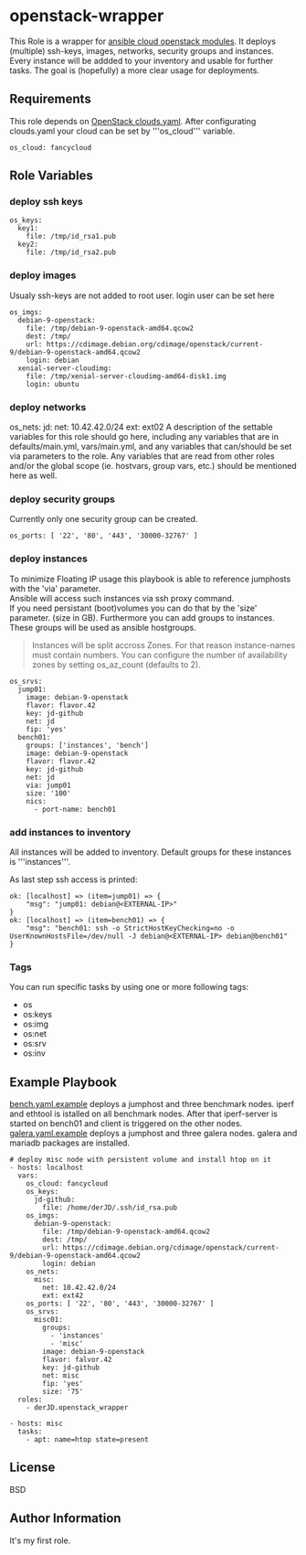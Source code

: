 # openstack-wrapper

This Role is a wrapper for [ansible cloud openstack modules](https://docs.ansible.com/ansible/latest/modules/list_of_cloud_modules.html#openstack). 
It deploys (multiple) ssh-keys, images, networks, security groups and instances. Every instance will be addded to your inventory and usable for further tasks.
The goal is (hopefully) a more clear usage for deployments.

## Requirements

This role depends on [OpenStack clouds.yaml](https://docs.openstack.org/python-openstackclient/pike/configuration/index.html#clouds-yaml).
After configurating clouds.yaml your cloud can be set by '''os_cloud''' variable.
```
os_cloud: fancycloud
```

## Role Variables

### deploy ssh keys
```
os_keys:
  key1:
    file: /tmp/id_rsa1.pub
  key2:
    file: /tmp/id_rsa2.pub
```
### deploy images
Usualy ssh-keys are not added to root user. login user can be set here
```
os_imgs:
  debian-9-openstack:
    file: /tmp/debian-9-openstack-amd64.qcow2
    dest: /tmp/
    url: https://cdimage.debian.org/cdimage/openstack/current-9/debian-9-openstack-amd64.qcow2
    login: debian
  xenial-server-cloudimg:
    file: /tmp/xenial-server-cloudimg-amd64-disk1.img
    login: ubuntu
```
### deploy networks
os_nets:
  jd:
    net: 10.42.42.0/24
    ext: ext02
A description of the settable variables for this role should go here, including any variables that are in defaults/main.yml, vars/main.yml, and any variables that can/should be set via parameters to the role. Any variables that are read from other roles and/or the global scope (ie. hostvars, group vars, etc.) should be mentioned here as well.

### deploy security groups
Currently only one security group can be created.
```
os_ports: [ '22', '80', '443', '30000-32767' ]
```

### deploy instances
To minimize Floating IP usage this playbook is able to reference jumphosts with the 'via' parameter.  
Ansible will access such instances via ssh proxy command.  
If you need persistant (boot)volumes you can do that by the 'size' parameter. (size in GB).
Furthermore you can add groups to instances. These groups will be used as ansible hostgroups.

> Instances will be split accross Zones. For that reason instance-names must contain numbers.
> You can configure the number of availability zones by setting os_az_count (defaults to 2).

```
os_srvs:
  jump01:
    image: debian-9-openstack
    flavor: flavor.42
    key: jd-github
    net: jd
    fip: 'yes'
  bench01:
    groups: ['instances', 'bench']
    image: debian-9-openstack
    flavor: flavor.42
    key: jd-github
    net: jd
    via: jump01
    size: '100'
    nics:
      - port-name: bench01
```

### add instances to inventory
All instances will be added to inventory. Default groups for these instances is '''instances'''.

As last step ssh access is printed:
```
ok: [localhost] => (item=jump01) => {
    "msg": "jump01: debian@<EXTERNAL-IP>"
}
ok: [localhost] => (item=bench01) => {
    "msg": "bench01: ssh -o StrictHostKeyChecking=no -o UserKnownHostsFile=/dev/null -J debian@<EXTERNAL-IP> debian@bench01"
}
```

### Tags
You can run specific tasks by using one or more following tags:
* os
* os:keys
* os:img
* os:net
* os:srv
* os:inv

## Example Playbook

[bench.yaml.example](https://github.com/derJD/ansible-openstack-wrapper/blob/master/bench.yaml.example)
deploys a jumphost and three benchmark nodes.
iperf and ethtool is istalled on all benchmark nodes. After that iperf-server is started on bench01 and client is triggered on the other nodes.
[galera.yaml.example](https://github.com/derJD/ansible-openstack-wrapper/blob/master/galera.yaml.example)
deploys a jumphost and three galera nodes. galera and mariadb packages are installed. 

```
# deploy misc node with persistent volume and install htop on it
- hosts: localhost
  vars:
    os_cloud: fancycloud
    os_keys:
      jd-github:
        file: /home/derJD/.ssh/id_rsa.pub
    os_imgs:
      debian-9-openstack:
        file: /tmp/debian-9-openstack-amd64.qcow2
        dest: /tmp/
        url: https://cdimage.debian.org/cdimage/openstack/current-9/debian-9-openstack-amd64.qcow2
        login: debian
    os_nets:
      misc:
        net: 10.42.42.0/24
        ext: ext42
    os_ports: [ '22', '80', '443', '30000-32767' ]
    os_srvs:
      misc01:
        groups:
          - 'instances'
          - 'misc'
        image: debian-9-openstack
        flavor: falvor.42
        key: jd-github
        net: misc
        fip: 'yes'
        size: '75'
  roles:
    - derJD.openstack_wrapper

- hosts: misc
  tasks:
    - apt: name=htop state=present
```

## License

BSD

## Author Information

It's my first role.
